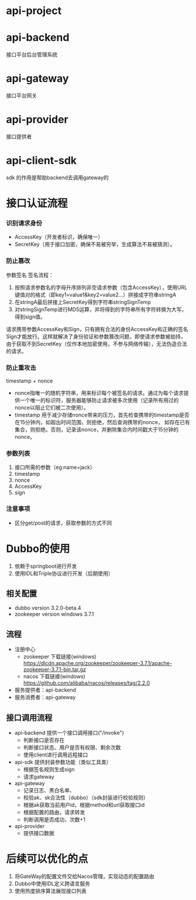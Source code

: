 # api-project

# api-backend

接口平台后台管理系统

# api-gateway

接口平台网关

# api-provider

接口提供者

# api-client-sdk

sdk 的作用是帮助backend去调用gateway的

# 接口认证流程

### 识别请求身份

- AccessKey（开发者标识，确保唯一）
- SecretKey（用于接口加密，确保不易被穷举，生成算法不易被猜测）。

### 防止篡改

参数签名
签名流程：

1. 按照请求参数名的字母升序排列非空请求参数（包含AccessKey），使用URL键值对的格式（即key1=value1&key2=value2…）拼接成字符串stringA
2. 在stringA最后拼接上SecretKey得到字符串stringSignTemp
3. 对stringSignTemp进行MD5运算，并将得到的字符串所有字符转换为大写，得到sign值。

请求携带参数AccessKey和Sign，只有拥有合法的身份AccessKey和正确的签名Sign才能放行。这样就解决了身份验证和参数篡改问题，即使请求参数被劫持，由于获取不到SecretKey（仅作本地加密使用，不参与网络传输），无法伪造合法的请求。

### 防止重攻击

timestamp + nonce

- nonce指唯一的随机字符串，用来标识每个被签名的请求。通过为每个请求提供一个唯一的标识符，服务器能够防止请求被多次使用（记录所有用过的nonce以阻止它们被二次使用）。
- timestamp
  用于减少存储nonce带来的压力，首先检查携带的timestamp是否在15分钟内，如超出时间范围，则拒绝，然后查询携带的nonce，
  如存在已有集合，则拒绝。否则，记录该nonce，并删除集合内时间戳大于15分钟的nonce。

### 参数列表

1. 接口所需的参数（eg:name=jack）
2. timestamp
3. nonce
4. AccessKey
5. sign

### 注意事项

- 区分get/post的请求，获取参数的方式不同

# Dubbo的使用

1. 依赖于springboot进行开发
2. 使用IDL和Triple协议进行开发（后期使用）

## 相关配置

- dubbo version 3.2.0-beta.4
- zookeeper version windows 3.7.1

## 流程

- 注册中心
  - zookeeper 下载链接(windows) https://dlcdn.apache.org/zookeeper/zookeeper-3.7.1/apache-zookeeper-3.7.1-bin.tar.gz
  - nacos 下载链接(windows) https://github.com/alibaba/nacos/releases/tag/2.2.0
- 服务提供者：api-backend
- 服务消费者：api-gateway

## 接口调用流程

- api-backend 提供一个接口调用接口("/invoke")
    - 判断接口是否存在
    - 判断接口状态、用户是否有权限、剩余次数
    - 使用client进行调用远程接口
- api-sdk 提供封装参数功能（类似工具类）
    - 根据签名规则生成sign
    - 请求gateway
- api-gateway
    - 记录日志、黑白名单、
    - 校验ak、sk合法性（dubbo）（sdk封装进行校验规则）
    - 根据ak获取当前用户id，根据method和url获取接口id
    - 根据配置的路由，请求转发
    - 判断调用是否成功，次数+1
- api-provider
    - 提供接口数据

# 后续可以优化的点
1. 将GateWay的配置文件交给Nacos管理，实现动态的配置路由
2. Dubbo中使用IDL定义跨语言服务
3. 使用热度排序算法展现接口列表

